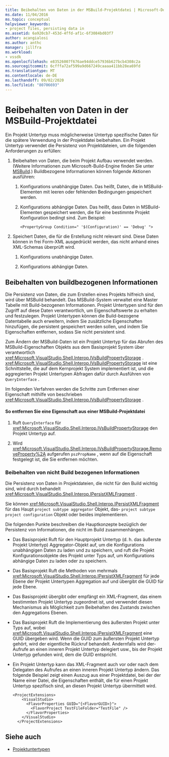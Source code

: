 ```yaml
---
title: Beibehalten von Daten in der MSBuild-Projektdatei | Microsoft-Dokumentation
ms.date: 11/04/2016
ms.topic: conceptual
helpviewer_keywords:
- project files, persisting data in
ms.assetid: 6a920cb7-453d-4ffd-af1c-6f3084bd03f7
author: acangialosi
ms.author: anthc
manager: jillfra
ms.workload:
- vssdk
ms.openlocfilehash: e83526007f676ae94ddce57936b627bcb4308c2a
ms.sourcegitcommit: 6cfffa72af599a9d667249caaaa411bb28ea69fd
ms.translationtype: MT
ms.contentlocale: de-DE
ms.lasthandoff: 09/02/2020
ms.locfileid: "80706693"
---
```

# <a name="persisting-data-in-the-msbuild-project-file"></a>Beibehalten von Daten in der MSBuild-Projektdatei
Ein Projekt Untertyp muss möglicherweise Untertyp spezifische Daten für die spätere Verwendung in der Projektdatei beibehalten. Ein Projekt Untertyp verwendet die Persistenz von Projektdateien, um die folgenden Anforderungen zu erfüllen:

1. Beibehalten von Daten, die beim Projekt Aufbau verwendet werden. (Weitere Informationen zum Microsoft-Build-Engine finden Sie unter [MSBuild](../../msbuild/msbuild.md).) Buildbezogene Informationen können folgende Aktionen ausführen:

    1. Konfigurations unabhängige Daten. Das heißt, Daten, die in MSBuild-Elementen mit leeren oder fehlenden Bedingungen gespeichert werden.

    2. Konfigurations abhängige Daten. Das heißt, dass Daten in MSBuild-Elementen gespeichert werden, die für eine bestimmte Projekt Konfiguration bedingt sind. Zum Beispiel:

        ```
        <PropertyGroup Condition=" '$(Configuration)' == 'Debug' ">
        ```

2. Speichert Daten, die für die Erstellung nicht relevant sind. Diese Daten können in frei Form-XML ausgedrückt werden, das nicht anhand eines XML-Schemas überprüft wird.

    1. Konfigurations unabhängige Daten.

    2. Konfigurations abhängige Daten.

## <a name="persisting-build-related-information"></a>Beibehalten von buildbezogenen Informationen
 Die Persistenz von Daten, die zum Erstellen eines Projekts hilfreich sind, wird über MSBuild behandelt. Das MSBuild-System verwaltet eine Master Tabelle mit Build-bezogenen Informationen. Projekt Untertypen sind für den Zugriff auf diese Daten verantwortlich, um Eigenschaftswerte zu erhalten und festzulegen. Projekt Untertypen können die Build-bezogene Datentabelle auch erweitern, indem Sie zusätzliche Eigenschaften hinzufügen, die persistent gespeichert werden sollen, und indem Sie Eigenschaften entfernen, sodass Sie nicht persistent sind.

 Zum Ändern der MSBuild-Daten ist ein Projekt Untertyp für das Abrufen des MSBuild-Eigenschaften Objekts aus dem Basisprojekt System über verantwortlich <xref:Microsoft.VisualStudio.Shell.Interop.IVsBuildPropertyStorage> . <xref:Microsoft.VisualStudio.Shell.Interop.IVsBuildPropertyStorage> ist eine Schnittstelle, die auf dem Kernprojekt System implementiert ist, und die aggregierten Projekt Untertypen Abfragen dafür durch Ausführen von `QueryInterface` .

 Im folgenden Verfahren werden die Schritte zum Entfernen einer Eigenschaft mithilfe von beschrieben <xref:Microsoft.VisualStudio.Shell.Interop.IVsBuildPropertyStorage> .

#### <a name="to-remove-a-property-from-an-msbuild-project-file"></a>So entfernen Sie eine Eigenschaft aus einer MSBuild-Projektdatei

1. Ruft `QueryInterface` für <xref:Microsoft.VisualStudio.Shell.Interop.IVsBuildPropertyStorage> den Projekt Untertyp auf.

2. Wird <xref:Microsoft.VisualStudio.Shell.Interop.IVsBuildPropertyStorage.RemoveProperty%2A> aufgerufen `pszPropName` , wenn auf die Eigenschaft festgelegt ist, die Sie entfernen möchten.

### <a name="persisting-non-build-related-information"></a>Beibehalten von nicht Build bezogenen Informationen
 Die Persistenz von Daten in Projektdateien, die nicht für den Build wichtig sind, wird durch behandelt <xref:Microsoft.VisualStudio.Shell.Interop.IPersistXMLFragment> .

 Sie können <xref:Microsoft.VisualStudio.Shell.Interop.IPersistXMLFragment> für das Haupt `project subtype aggregator` Objekt, das- `project subtype project configuration` Objekt oder beides implementieren.

 Die folgenden Punkte beschreiben die Hauptkonzepte bezüglich der Persistenz von Informationen, die nicht im Build zusammenhängen.

- Das Basisprojekt Ruft für den Hauptprojekt Untertyp (d. h. das äußerste Projekt Untertyp) Aggregator-Objekt auf, um die Konfigurations unabhängigen Daten zu laden und zu speichern, und ruft die Projekt Konfigurationsobjekte des Projekt unter Typs auf, um Konfigurations abhängige Daten zu laden oder zu speichern.

- Das Basisprojekt Ruft die Methoden von mehrmals <xref:Microsoft.VisualStudio.Shell.Interop.IPersistXMLFragment> für jede Ebene der Projekt Untertypen Aggregation auf und übergibt die GUID für jede Ebene.

- Das Basisprojekt übergibt oder empfängt ein XML-Fragment, das einem bestimmten Projekt Untertyp zugeordnet ist, und verwendet diesen Mechanismus als Möglichkeit zum Beibehalten des Zustands zwischen den Aggregations Ebenen.

- Das Basisprojekt Ruft die Implementierung des äußersten Projekt unter Typs auf, wobei <xref:Microsoft.VisualStudio.Shell.Interop.IPersistXMLFragment> eine GUID übergeben wird. Wenn die GUID zum äußersten Projekt Untertyp gehört, wird der eigentliche Rückruf behandelt. Andernfalls wird der-Aufrufe an einen inneren Projekt Untertyp delegiert usw., bis der Projekt Untertyp gefunden wird, dem die GUID entspricht.

- Ein Projekt Untertyp kann das XML-Fragment auch vor oder nach dem Delegaten des Aufrufes an einen inneren Projekt Untertyp ändern. Das folgende Beispiel zeigt einen Auszug aus einer Projektdatei, bei der der Name einer Datei, die Eigenschaften enthält, die für einen Projekt Untertyp spezifisch sind, an diesen Projekt Untertyp übermittelt wird.

    ```
    <ProjectExtensions>
        <VisualStudio>
          <FlavorProperties GUID="{<FlavorGUID>}">
            <FlavorProject TestFileFolder="TestFile" />
          </FlavorProperties>
        </VisualStudio>
      </ProjectExtensions>
    ```

## <a name="see-also"></a>Siehe auch
- [Projektuntertypen](../../extensibility/internals/project-subtypes.md)
